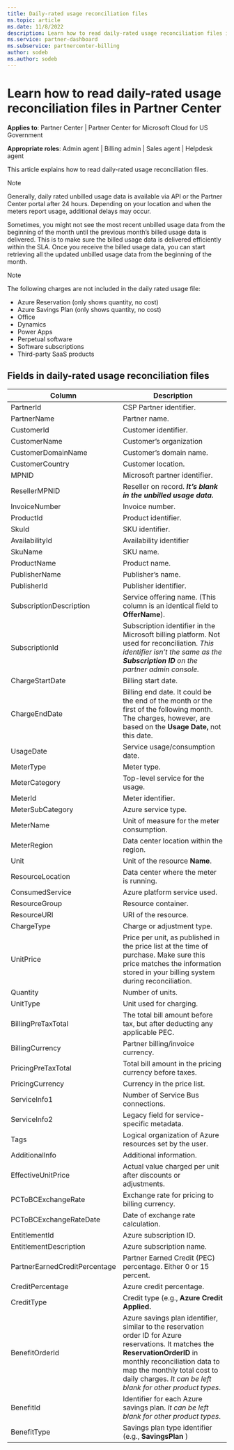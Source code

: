 ```yaml
---
title: Daily-rated usage reconciliation files
ms.topic: article
ms.date: 11/8/2022
description: Learn how to read daily-rated usage reconciliation files in Partner Center. Includes descriptions for specific fields in the recon file.
ms.service: partner-dashboard
ms.subservice: partnercenter-billing
author: sodeb
ms.author: sodeb
---
```


# Learn how to read daily-rated usage reconciliation files in Partner Center

**Applies to**: Partner Center | Partner Center for Microsoft Cloud for US Government

**Appropriate roles**: Admin agent | Billing admin | Sales agent | Helpdesk agent

This article explains how to read daily-rated usage reconciliation files.

> [!NOTE]
>Generally, daily rated unbilled usage data is available via API or the Partner Center portal after 24 hours. Depending on your location and when the meters report usage, additional delays may occur.
>
>Sometimes, you might not see the most recent unbilled usage data from the beginning of the month until the previous month’s billed usage data is delivered. This is to make sure the billed usage data is delivered efficiently within the SLA. Once you receive the billed usage data, you can start retrieving all the updated unbilled usage data from the beginning of the month.
>

> [!NOTE]
> The following charges are not included in the daily rated usage file:
>
> - Azure Reservation (only shows quantity, no cost)
> - Azure Savings Plan (only shows quantity, no cost)
> - Office
> - Dynamics
> - Power Apps
> - Perpetual software
> - Software subscriptions
> - Third-party SaaS products

## Fields in daily-rated usage reconciliation files

| Column | Description |
| ------ | ----------- |
| PartnerId | CSP Partner identifier. |
| PartnerName | Partner name. |
| CustomerId | Customer identifier. |
| CustomerName | Customer’s organization |
| CustomerDomainName | Customer’s domain name. |
| CustomerCountry | Customer location. |
| MPNID | Microsoft partner identifier. |
| ResellerMPNID | Reseller on record. ***It’s blank in the unbilled usage data.*** |
| InvoiceNumber | Invoice number. |
| ProductId | Product identifier. |
| SkuId | SKU identifier. |
| AvailabilityId | Availability identifier|
| SkuName | SKU name. |
| ProductName | Product name. |
| PublisherName | Publisher’s name. |
| PublisherId | Publisher identifier. |
| SubscriptionDescription | Service offering name. (This column is an identical field to **OfferName**). |
| SubscriptionId | Subscription identifier in the Microsoft billing platform. Not used for reconciliation. *This identifier isn’t the same as the **Subscription ID** on the partner admin console.* |
| ChargeStartDate | Billing start date. |
| ChargeEndDate | Billing end date. It could be the end of the month or the first of the following month. The charges, however, are based on the **Usage Date,** not this date. |
| UsageDate | Service usage/consumption date.|
| MeterType | Meter type. |
| MeterCategory | Top-level service for the usage. |
| MeterId | Meter identifier. |
| MeterSubCategory | Azure service type. |
| MeterName | Unit of measure for the meter consumption. |
| MeterRegion | Data center location within the region. |
| Unit | Unit of the resource **Name**. |
| ResourceLocation |Data center where the meter is running. |
| ConsumedService | Azure platform service used. |
| ResourceGroup | Resource container. |
| ResourceURI | URI of the resource. |
| ChargeType | Charge or adjustment type.  |
| UnitPrice | Price per unit, as published in the price list at the time of purchase. Make sure this price matches the information stored in your billing system during reconciliation. |
| Quantity | Number of units. |
| UnitType | Unit used for charging.  |
| BillingPreTaxTotal | The total bill amount before tax, but after deducting any applicable PEC. |
| BillingCurrency | Partner billing/invoice currency. |
| PricingPreTaxTotal | Total bill amount in the pricing currency before taxes. |
| PricingCurrency | Currency in the price list. |
| ServiceInfo1 | Number of Service Bus connections. |
| ServiceInfo2 | Legacy field for service-specific metadata. |
| Tags | Logical organization of Azure resources set by the user. |
| AdditionalInfo | Additional information. |
| EffectiveUnitPrice | Actual value charged per unit after discounts or adjustments. |
| PCToBCExchangeRate | Exchange rate for pricing to billing currency. |
| PCToBCExchangeRateDate | Date of exchange rate calculation. |
| EntitlementId | Azure subscription ID. |
| EntitlementDescription | Azure subscription name. |
| PartnerEarnedCreditPercentage | Partner Earned Credit (PEC) percentage. Either 0 or 15 percent. |
| CreditPercentage | Azure credit percentage.|
| CreditType | Credit type (e.g., **Azure Credit Applied.** |
| BenefitOrderId | Azure savings plan identifier, similar to the reservation order ID for Azure reservations. It matches the **ReservationOrderID** in monthly reconciliation data to map the monthly total cost to daily charges. *It can be left blank for other product types*. |
| BenefitId      | Identifier for each Azure savings plan. *It can be left blank for other product types*.|
| BenefitType    | Savings plan type identifier (e.g., **SavingsPlan** )|
